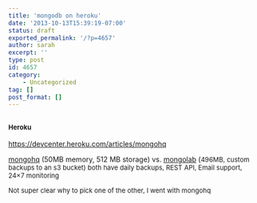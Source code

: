 ```yaml
---
title: 'mongodb on heroku'
date: '2013-10-13T15:39:19-07:00'
status: draft
exported_permalink: '/?p=4657'
author: sarah
excerpt: ''
type: post
id: 4657
category:
    - Uncategorized
tag: []
post_format: []
---
```

<span style="font-size: 13px">Heroku</span>
-------------------------------------------

https://devcenter.heroku.com/articles/mongohq

[mongohq](https://addons.heroku.com/mongohq) (50MB memory, 512 MB storage) vs. [mongolab](https://addons.heroku.com/mongolab) (<span style="font-size: 13px">496MB, custom backups to an s3 bucket) </span><span style="font-size: 13px">both have daily backups, REST API, Email support, 24×7 monitoring</span>

<span style="font-size: 13px">Not super clear why to pick one of the other, I went with mongohq</span>